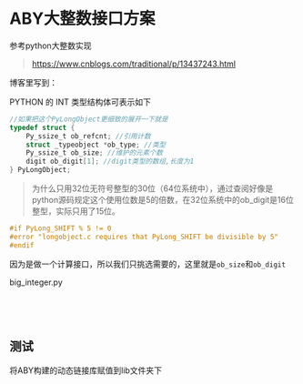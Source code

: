 # ABY大整数接口方案

参考python大整数实现

> https://www.cnblogs.com/traditional/p/13437243.html

博客里写到：

PYTHON 的 INT 类型结构体可表示如下

```C
//如果把这个PyLongObject更细致的展开一下就是
typedef struct {
    Py_ssize_t ob_refcnt; //引用计数
    struct _typeobject *ob_type; //类型
    Py_ssize_t ob_size; //维护的元素个数
    digit ob_digit[1]; //digit类型的数组,长度为1
} PyLongObject;
```

> 为什么只用32位无符号整型的30位（64位系统中），通过查阅好像是python源码规定这个使用位数是5的倍数，在32位系统中的ob_digit是16位整型，实际只用了15位。

```C
#if PyLong_SHIFT % 5 != 0
#error "longobject.c requires that PyLong_SHIFT be divisible by 5"
#endif
```

因为是做一个计算接口，所以我们只挑选需要的，这里就是`ob_size`和`ob_digit`

big_integer.py
```python



```

<br>

## 测试

将ABY构建的动态链接库赋值到lib文件夹下

